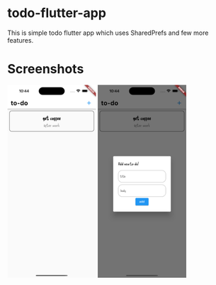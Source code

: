 # todo-flutter-app
This is simple todo flutter app which uses SharedPrefs and few more features.

# Screenshots
<img src="app2.png" width="200px">
<img src="app1.png" width="200px">
